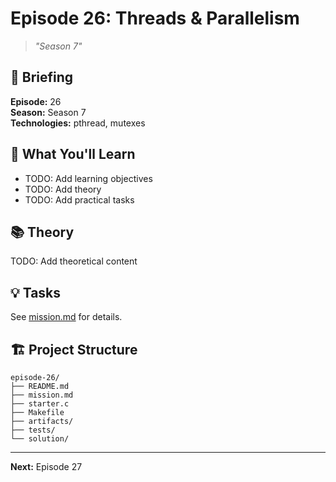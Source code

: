 # Episode 26: Threads & Parallelism
> *"Season 7"*

## 📖 Briefing

**Episode:** 26  
**Season:** Season 7  
**Technologies:** pthread, mutexes

## 🎯 What You'll Learn

- TODO: Add learning objectives
- TODO: Add theory
- TODO: Add practical tasks

## 📚 Theory

TODO: Add theoretical content

## 💡 Tasks

See [mission.md](mission.md) for details.

## 🏗 Project Structure

```
episode-26/
├── README.md
├── mission.md
├── starter.c
├── Makefile
├── artifacts/
├── tests/
└── solution/
```

---

**Next:** Episode 27
